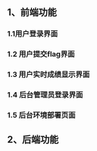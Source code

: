 ## 1、前端功能

### 1.1用户登录界面



### 1.2 用户提交flag界面



### 1.3 用户实时成绩显示界面



### 1.4 后台管理员登录界面



### 1.5 后台环境部署页面







## 2、后端功能

